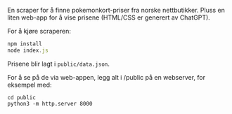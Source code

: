 En scraper for å finne pokemonkort-priser fra norske nettbutikker.
Pluss en liten web-app for å vise prisene (HTML/CSS er generert av ChatGPT).

For å kjøre scraperen:

```js
npm install
node index.js
```

Prisene blir lagt i `public/data.json`. 

For å se på de via web-appen, legg alt i /public på en webserver, for eksempel med:
```
cd public
python3 -m http.server 8000  
```